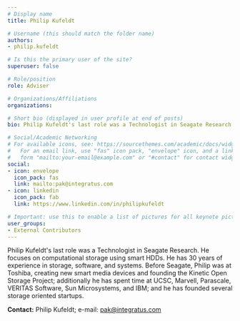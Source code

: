 ```yaml
---
# Display name
title: Philip Kufeldt	

# Username (this should match the folder name)
authors:
- philip.kufeldt

# Is this the primary user of the site?
superuser: false

# Role/position
role: Adviser

# Organizations/Affiliations
organizations: 

# Short bio (displayed in user profile at end of posts)
bio: Philip Kufeldt's last role was a Technologist in Seagate Research. He focuses on computational storage using smart HDDs. He has 30 years of experience in storage, software, and systems. Before Seagate, Philip was at Toshiba, creating new smart media devices and founding the Kinetic Open Storage Project; additionally he has spent time at UCSC, Marvell, Parascale, VERITAS Software, Sun Microsystems, and IBM; and he has founded several storage oriented startups.

# Social/Academic Networking
# For available icons, see: https://sourcethemes.com/academic/docs/widgets/#icons
#   For an email link, use "fas" icon pack, "envelope" icon, and a link in the
#   form "mailto:your-email@example.com" or "#contact" for contact widget.
social:
- icon: envelope
  icon_pack: fas
  link: mailto:pak@integratus.com
- icon: linkedin
  icon_pack: fab
  link: https://www.linkedin.com/in/philipkufeldt

# Important: use this to enable a list of pictures for all keynote pictures on the keynote speaker page.
user_groups:
- External Contributors
---
```

Philip Kufeldt's last role was a Technologist in Seagate Research. He focuses on computational storage using smart HDDs. He has 30 years of experience in storage, software, and systems. Before Seagate, Philip was at Toshiba, creating new smart media devices and founding the Kinetic Open Storage Project; additionally he has spent time at UCSC, Marvell, Parascale, VERITAS Software, Sun Microsystems, and IBM; and he has founded several storage oriented startups.

**Contact:** Philip Kufeldt; e-mail: pak@integratus.com

